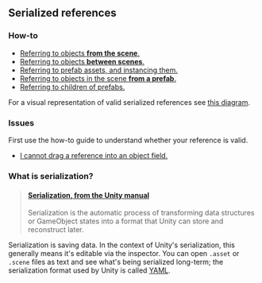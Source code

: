 ## Serialized references
### How-to
- [Referring to objects **from the scene**.](Serializing%20Component%20References.md)
- [Referring to objects **between scenes**.](Cross-Scene%20References.md)
- [Referring to prefab assets, and instancing them.](References%20To%20Prefabs.md)
- [Referring to objects in the scene **from a prefab**.](Prefabs%20Referencing%20Components.md)
- [Referring to children of prefabs.](References%20To%20Prefab%20Children.md)

For a visual representation of valid serialized references see [this diagram](Valid%20References.md).
### Issues
First use the how-to guide to understand whether your reference is valid.
- [I cannot drag a reference into an object field.](Assignment%20Issues.md)

### What is serialization?
> #### [Serialization, from the Unity manual](https://docs.unity3d.com/Manual/script-Serialization.html)
> Serialization is the automatic process of transforming data structures or GameObject states into a format that Unity can store and reconstruct later.

Serialization is saving data. In the context of Unity's serialization, this generally means it's editable via the inspector. You can open `.asset` or `.scene` files as text and see what's being serialized long-term; the serialization format used by Unity is called [YAML](https://docs.unity3d.com/Manual/UnityYAML.html).